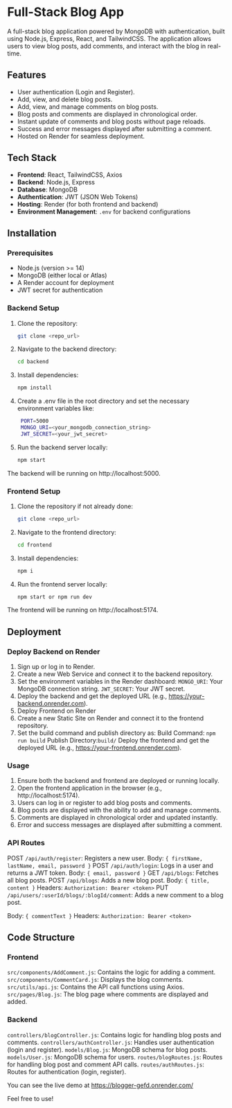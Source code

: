 # Full-Stack Blog App

A full-stack blog application powered by MongoDB with authentication, built using Node.js, Express, React, and TailwindCSS. The application allows users to view blog posts, add comments, and interact with the blog in real-time.

## Features

- User authentication (Login and Register).
- Add, view, and delete blog posts.
- Add, view, and manage comments on blog posts.
- Blog posts and comments are displayed in chronological order.
- Instant update of comments and blog posts without page reloads.
- Success and error messages displayed after submitting a comment.
- Hosted on Render for seamless deployment.

## Tech Stack

- **Frontend**: React, TailwindCSS, Axios
- **Backend**: Node.js, Express
- **Database**: MongoDB
- **Authentication**: JWT (JSON Web Tokens)
- **Hosting**: Render (for both frontend and backend)
- **Environment Management**: `.env` for backend configurations

## Installation

### Prerequisites

- Node.js (version >= 14)
- MongoDB (either local or Atlas)
- A Render account for deployment
- JWT secret for authentication

### Backend Setup

1. Clone the repository:
   ```bash
   git clone <repo_url>
2. Navigate to the backend directory:
   ```bash
   cd backend
3. Install dependencies:
   ```bash
   npm install
4. Create a .env file in the root directory and set the necessary environment variables like:
   ```bash
    PORT=5000
    MONGO_URI=<your_mongodb_connection_string>
    JWT_SECRET=<your_jwt_secret>
5. Run the backend server locally:
   ```bash
   npm start
The backend will be running on http://localhost:5000.

### Frontend Setup

1. Clone the repository if not already done:
    ```bash
    git clone <repo_url>
2. Navigate to the frontend directory:
    ```bash
    cd frontend
3. Install dependencies:
   ```bash
   npm i
4. Run the frontend server locally:
   ```bash
   npm start or npm run dev
The frontend will be running on http://localhost:5174.

## Deployment
### Deploy Backend on Render
1. Sign up or log in to Render.
2. Create a new Web Service and connect it to the backend repository.
3. Set the environment variables in the Render dashboard:
  `MONGO_URI`: Your MongoDB connection string.
  `JWT_SECRET`: Your JWT secret.
4. Deploy the backend and get the deployed URL (e.g., https://your-backend.onrender.com).
5. Deploy Frontend on Render
6. Create a new Static Site on Render and connect it to the frontend repository.
7. Set the build command and publish directory as:
   Build Command: `npm run build`
  Publish Directory:`build/`
  Deploy the frontend and get the deployed URL (e.g., https://your-frontend.onrender.com).
### Usage
1. Ensure both the backend and frontend are deployed or running locally.
2. Open the frontend application in the browser (e.g., http://localhost:5174).
3. Users can log in or register to add blog posts and comments.
4. Blog posts are displayed with the ability to add and manage comments.
5. Comments are displayed in chronological order and updated instantly.
6. Error and success messages are displayed after submitting a comment.
### API Routes
POST `/api/auth/register`: Registers a new user.
  Body: `{ firstName, lastName, email, password }`
POST `/api/auth/login`: Logs in a user and returns a JWT token.
  Body: `{ email, password }`
GET `/api/blogs`: Fetches all blog posts.
POST `/api/blogs`: Adds a new blog post.
  Body: `{ title, content }`
Headers: `Authorization: Bearer <token>`
PUT `/api/users/:userId/blogs/:blogId/comment`: Adds a new comment to a blog post.

Body: `{ commentText }`
Headers: `Authorization: Bearer <token>`

## Code Structure
### Frontend
`src/components/AddComment.js`: Contains the logic for adding a comment.
`src/components/CommentCard.js`: Displays the blog comments.
`src/utils/api.js`: Contains the API call functions using Axios.
`src/pages/Blog.js`: The blog page where comments are displayed and added.
### Backend
`controllers/blogController.js`: Contains logic for handling blog posts and comments.
`controllers/authController.js`: Handles user authentication (login and register).
`models/Blog.js`: MongoDB schema for blog posts.
`models/User.js`: MongoDB schema for users.
`routes/blogRoutes.js`: Routes for handling blog post and comment API calls.
`routes/authRoutes.js`: Routes for authentication (login, register).

You can see the live demo at https://blogger-gefd.onrender.com/
 
Feel free to use!
